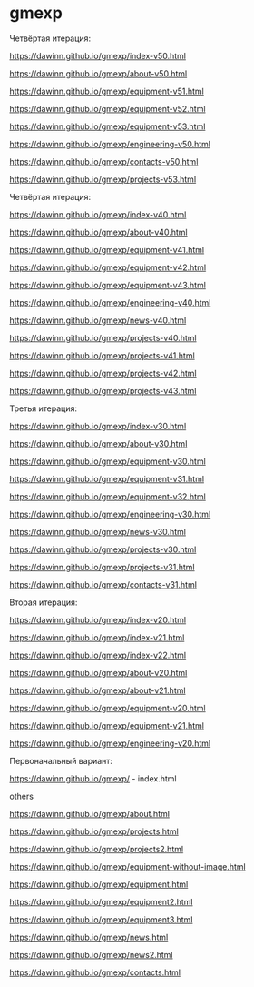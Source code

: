 # gmexp
Четвёртая итерация:

https://dawinn.github.io/gmexp/index-v50.html

https://dawinn.github.io/gmexp/about-v50.html

https://dawinn.github.io/gmexp/equipment-v51.html

https://dawinn.github.io/gmexp/equipment-v52.html

https://dawinn.github.io/gmexp/equipment-v53.html

https://dawinn.github.io/gmexp/engineering-v50.html

https://dawinn.github.io/gmexp/contacts-v50.html

https://dawinn.github.io/gmexp/projects-v53.html


Четвёртая итерация:

https://dawinn.github.io/gmexp/index-v40.html

https://dawinn.github.io/gmexp/about-v40.html

https://dawinn.github.io/gmexp/equipment-v41.html

https://dawinn.github.io/gmexp/equipment-v42.html

https://dawinn.github.io/gmexp/equipment-v43.html

https://dawinn.github.io/gmexp/engineering-v40.html

https://dawinn.github.io/gmexp/news-v40.html

https://dawinn.github.io/gmexp/projects-v40.html

https://dawinn.github.io/gmexp/projects-v41.html

https://dawinn.github.io/gmexp/projects-v42.html

https://dawinn.github.io/gmexp/projects-v43.html


Третья итерация:

https://dawinn.github.io/gmexp/index-v30.html

https://dawinn.github.io/gmexp/about-v30.html

https://dawinn.github.io/gmexp/equipment-v30.html

https://dawinn.github.io/gmexp/equipment-v31.html

https://dawinn.github.io/gmexp/equipment-v32.html

https://dawinn.github.io/gmexp/engineering-v30.html

https://dawinn.github.io/gmexp/news-v30.html

https://dawinn.github.io/gmexp/projects-v30.html

https://dawinn.github.io/gmexp/projects-v31.html

https://dawinn.github.io/gmexp/contacts-v31.html


Вторая итерация:

https://dawinn.github.io/gmexp/index-v20.html

https://dawinn.github.io/gmexp/index-v21.html

https://dawinn.github.io/gmexp/index-v22.html

https://dawinn.github.io/gmexp/about-v20.html

https://dawinn.github.io/gmexp/about-v21.html

https://dawinn.github.io/gmexp/equipment-v20.html

https://dawinn.github.io/gmexp/equipment-v21.html

https://dawinn.github.io/gmexp/engineering-v20.html


Первоначальный вариант:

https://dawinn.github.io/gmexp/ - index.html


others

https://dawinn.github.io/gmexp/about.html

https://dawinn.github.io/gmexp/projects.html

https://dawinn.github.io/gmexp/projects2.html

https://dawinn.github.io/gmexp/equipment-without-image.html

https://dawinn.github.io/gmexp/equipment.html

https://dawinn.github.io/gmexp/equipment2.html

https://dawinn.github.io/gmexp/equipment3.html

https://dawinn.github.io/gmexp/news.html

https://dawinn.github.io/gmexp/news2.html

https://dawinn.github.io/gmexp/contacts.html
